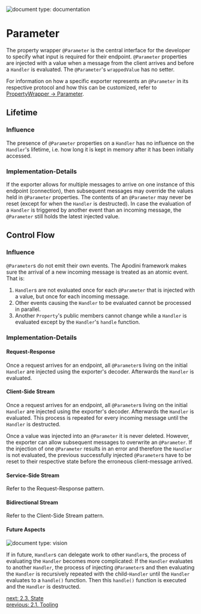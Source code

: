 <!--
                  
This source file is part of the Apodini open source project

SPDX-FileCopyrightText: 2019-2021 Paul Schmiedmayer and the Apodini project authors (see CONTRIBUTORS.md) <paul.schmiedmayer@tum.de>

SPDX-License-Identifier: MIT
             
-->

![document type: documentation](https://apodini.github.io/resources/markdown-labels/document_type_documentation.svg)

# Parameter

The property wrapper `@Parameter` is the central interface for the developer to specify what input is required for their endpoint. `@Parameter` properties are injected with a value when a message from the client arrives and before a `Handler` is evaluated. The `@Parameter`'s `wrappedValue` has no setter.

For information on how a specific exporter represents an `@Parameter` in its respective protocol and how this can be customized, refer to [PropertyWrapper -> Parameter](../../PropertyWrapper/Parameter.md).


## Lifetime

### Influence

The presence of `@Parameter` properties on a `Handler` has no influence on the `Handler`'s lifetime, i.e. how long it is kept in memory after it has been initially accessed.

### Implementation-Details

If the exporter allows for multiple messages to arrive on one instance of this endpoint (connection), then subsequent messages may override the values held in `@Parameter` properties. The contents of an `@Parameter` may never be reset (except for when the `Handler` is destructed). In case the evaluation of a `Handler` is triggered by another event than an incoming message, the `@Parameter` still holds the latest injected value.

## Control Flow

### Influence

`@Parameter`s do not emit their own events. The Apodini framework makes sure the arrival of a new incoming message is treated as an atomic event. That is:

1. `Handler`s are not evaluated once for each `@Parameter` that is injected with a value, but once for each incoming message.
2. Other events causing the `Handler` to be evaluated cannot be processed in parallel.
3. Another `Property`'s public members cannot change while a `Handler` is evaluated except by the `Handler`'s `handle` function.

### Implementation-Details

#### Request-Response

Once a request arrives for an endpoint, all `@Parameter`s living on the initial `Handler` are injected using the exporter's decoder. Afterwards the `Handler` is evaluated.

#### Client-Side Stream

Once a request arrives for an endpoint, all `@Parameter`s living on the initial `Handler` are injected using the exporter's decoder. Afterwards the `Handler` is evaluated. This process is repeated for every incoming message until the `Handler` is destructed.

Once a value was injected into an `@Parameter` it is never deleted. However, the exporter can allow subsequent messages to overwrite an `@Parameter`. If the injection of one `@Parameter` results in an error and therefore the `Handler` is not evaluated, the previous successfully injected `@Parameter`s have to be reset to their respective state before the erroneous client-message arrived.

#### Service-Side Stream

Refer to the Request-Response pattern.

#### Bidirectional Stream

Refer to the Client-Side Stream pattern.

#### Future Aspects
![document type: vision](https://apodini.github.io/resources/markdown-labels/document_type_vision.svg)

If in future, `Handler`s can delegate work to other `Handler`s, the process of evaluating the `Handler` becomes more complicated:
If the `Handler` evaluates to another `Handler`, the process of injecting `@Parameter`s and then evaluating the `Handler` is recursively repeated with the child-`Handler` until the `Handler` evaluates to a `handle()` function. Then this `handle()` function is executed and the `Handler` is destructed.


[next: 2.3. State](./2.3.%20State.md)  
[previous: 2.1. Tooling](./2.1.%20Tooling.md)
